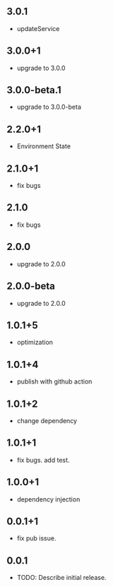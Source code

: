 ## 3.0.1

* updateService

## 3.0.0+1

* upgrade to 3.0.0

## 3.0.0-beta.1

* upgrade to 3.0.0-beta

## 2.2.0+1

* Environment State

## 2.1.0+1

* fix bugs

## 2.1.0

* fix bugs

## 2.0.0

* upgrade to 2.0.0

## 2.0.0-beta

* upgrade to 2.0.0

## 1.0.1+5

* optimization

## 1.0.1+4

* publish with github action

## 1.0.1+2

* change dependency

## 1.0.1+1

* fix bugs. add test.

## 1.0.0+1

* dependency injection

## 0.0.1+1

* fix pub issue.

## 0.0.1

* TODO: Describe initial release.
